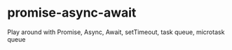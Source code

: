 # promise-async-await
Play around with Promise, Async, Await, setTimeout, task queue, microtask queue
